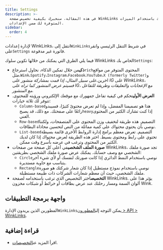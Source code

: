 ```yaml
---
title: Settings
description: >-
  في هذه المقالة، سنخبرك بكيفية تخصيص صفحة WinkLinks الخاصة بك باستخدام الميزات
  المتوفرة لك ضمن الإعدادات.
sidebar:
  order: 4
---
```

لإدارة إعدادات WinkLinks، انتقل إلى`WinkLinks`في شريط التنقل الرئيسي وانقر على`Settings` فاتورة غير مدفوعة.

فيما يلي الطرق التي يمكنك من خلالها تكوين سلوك WinkLinks الخاص بك`Settings`:

* **ذكي**من خلال تمكين الذكاء، نحاول استرجاع`rich`المحتوى المتوفر من مواقع مثل،`Wink`،`Spotify`،`Instagram`،`Facebook`،`YouTube`،`X (formerly Twitter)`و اخرين.*على سبيل المثال، إذا قمت بمشاركة منشور على IG على WinkLinks، فسيتم عرض المنشور كما تراه على IG، مع الإعجابات والتعليقات وطريقة للتفاعل مع المنشور.*
* **العرض الأولي**تحكم في كيفية تفاعل جمهورك مع موقعك الإلكتروني ورؤيته للمحتوى. تتوفر لك ثلاثة خيارات:
  * `Column-based`هذا هو تصميمنا المفضل، وإذا لم تعرض محتوىً كثيرًا، فسيبدو رائعًا على صفحتك. مع ذلك، قد يصبح`heavy`إذا كنت تشارك الكثير من المحتوى الغني.
  * `Row-based`التصميم. هذه طريقة لتخفيف وزن المحتوى على المتصفحات، ولكننا نوصي بأن يحتوي محتواك على كمية مماثلة من النص لتحسين محاذاة البطاقات.
  * `List-based`التصميم. تعرض معظم برامج إدارة الروابط الأخرى قائمة بسيطة تحتوي على رابط ومحتوى بسيط. اختر هذه الطريقة لعرض محتواك إذا كان لديك الكثير من المحتوى وترغب في عرضه بأسرع وقت ممكن.
* **صورة الملف الشخصي**في أعلى كل صفحة من صفحات WinkLinks، تجد صورة ملفك الشخصي مع وصف حسابك. يمكنك عرض صورة ملفك الشخصي بطريقتين:
  * `Circle`نوصي باستخدام النمط الدائري إذا كانت صورتك لنفسك أو لأي شيء آخر يتناسب مع حاوية مستديرة.
  * `Rectangle`نوصي باستخدام نموذج مستطيل إذا كان شعار شركتك هو صورة ملفك الشخصي، حيث أن معظم شعارات الشركات ذات طبيعة مستطيلة.
* **التخصيص**اختر التخصيص الذي ترغب باستخدامه لصفحة WinkLinks. يؤثر هذا على ألوان السمة ومسار رحلتك عند عرض بطاقات أو خرائط أو شبكات مخزون Wink.

## واجهة برمجة التطبيقات

المطورين الذين يريدون الإدارة`WinkLinks`يمكن التوجه إلى[المطورون > API > WinkLinks](/developers/apis/#winklinks-api).

## قراءة إضافية

* اقرأ المزيد عن[التخصيصات](/studio/customization).

